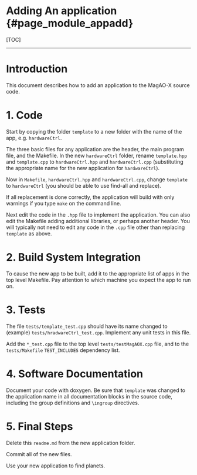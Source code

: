 Adding An application {#page_module_appadd}
==========

[TOC]

------------------------------------------------------------------------

# Introduction

This document describes how to add an application to the MagAO-X source code.

# 1. Code

Start by copying the folder `template` to a new folder with the name of the app, e.g. `hardwareCtrl`.

The three basic files for any application are the header, the main program file, and the Makefile.  In the new `hardwareCtrl` folder, rename `template.hpp` and `template.cpp` to `hardwareCtrl.hpp` and `hardwareCtrl.cpp` (substituting the appropriate name for the new application for `hardwareCtrl`).  

Now in `Makefile`, `hardwareCtrl.hpp` and `hardwareCtrl.cpp`, change `template` to `hardwareCtrl` (you should be able to use find-all and replace).  

If all replacement is done correctly, the application will build with only warnings if you type `make` on the command line.

Next edit the code in the `.hpp` file to implement the application.  You can also edit the Makefile adding additional libraries, or perhaps another header.  You will typically not need to edit any code in the `.cpp` file other than replacing `template` as above.

# 2. Build System Integration

To cause the new app to be built, add it to the appropriate list of apps in the top level Makefile.  Pay attention to which machine you expect the app to run on.

# 3. Tests

The file `tests/template_test.cpp` should have its name changed to (example) `tests/hradwareCtrl_test.cpp`.  Implement any unit tests in this file.

Add the `*_test.cpp` file to the top level `tests/testMagAOX.cpp` file, and to the `tests/Makefile` `TEST_INCLUDES` dependency list.

# 4. Software Documentation

Document your code with doxygen.  Be sure that `template` was changed to the application name in all documentation blocks in the source code, including the group definitions and `\ingroup` directives.

# 5. Final Steps

Delete this `readme.md` from the new application folder.

Commit all of the new files.

Use your new application to find planets.
